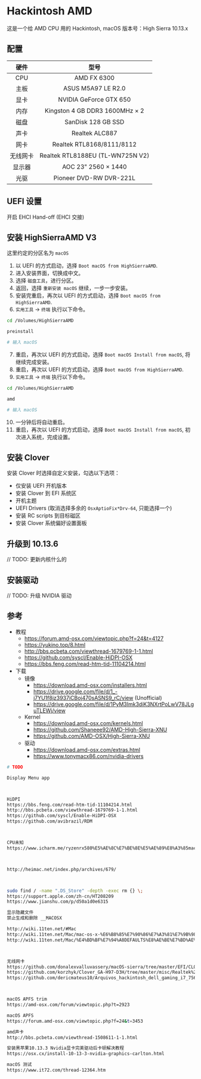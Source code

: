 # Hackintosh AMD

这是一个给 AMD CPU 用的 Hackintosh, macOS 版本号：High Sierra 10.13.x

## 配置

| 硬件 | 型号 |
| :---: | :---: |
| CPU | AMD FX 6300 |
| 主板 | ASUS M5A97 LE R2.0 |
| 显卡 | NVIDIA GeForce GTX 650 |
| 内存 | Kingston 4 GB DDR3 1600MHz × 2 |
| 磁盘 | SanDisk 128 GB SSD |
| 声卡 | Realtek ALC887 |
| 网卡 | Realtek RTL8168/8111/8112 |
| 无线网卡 | Realtek RTL8188EU (TL-WN725N V2) |
| 显示器 | AOC 23" 2560 × 1440 |
| 光驱 | Pioneer DVD-RW DVR-221L |

## UEFI 设置

开启 EHCI Hand-off (EHCI 交接)

## 安装 HighSierraAMD V3

这里约定的分区名为 `macOS`

1. 以 UEFI 的方式启动，选择 `Boot macOS from HighSierraAMD`.
2. 进入安装界面，切换成中文。
3. 选择 `磁盘工具`，进行分区。
4. 返回，选择 `重新安装 macOS` 继续，一步一步安装。
5. 安装完重启，再次以 UEFI 的方式启动，选择 `Boot macOS from HighSierraAMD`.
6. `实用工具` -> `终端` 执行以下命令。

```bash
cd /Volumes/HighSierraAMD

preinstall

# 输入 macOS
```

7. 重启，再次以 UEFI 的方式启动，选择 `Boot macOS Install from macOS`, 将继续完成安装。
8. 重启，再次以 UEFI 的方式启动，选择 `Boot macOS from HighSierraAMD`.
9. `实用工具` -> `终端` 执行以下命令。

```bash
cd /Volumes/HighSierraAMD

amd

# 输入 macOS
```

10. 一分钟后将自动重启。
11. 重启，再次以 UEFI 的方式启动，选择 `Boot macOS Install from macOS`, 初次进入系统，完成设置。

## 安装 Clover

安装 Clover 时选择自定义安装，勾选以下选项：
- 仅安装 UEFI 开机版本
- 安装 Clover 到 EFI 系统区
- 开机主题
- UEFI Drivers (取消选择多余的 `OsxAptioFix*Drv-64`, 只能选择一个)
- 安装 RC scripts 到目标磁区
- 安装 Clover 系统偏好设置面板

## 升级到 10.13.6

// TODO: 更新内核什么的

## 安装驱动

// TODO: 升级 NVIDIA 驱动

## 参考

- 教程
  - https://forum.amd-osx.com/viewtopic.php?f=24&t=4127
  - https://yukino.top/8.html
  - http://bbs.pcbeta.com/viewthread-1679769-1-1.html
  - https://github.com/syscl/Enable-HiDPI-OSX
  - https://bbs.feng.com/read-htm-tid-11104214.html
- 下载
  - 镜像
    - https://download.amd-osx.com/installers.html
    - https://drive.google.com/file/d/1_-j7YU1f8jz3937iCBoj470sASNS9_rC/view (Unofficial)
    - https://drive.google.com/file/d/1PyM3Imk3diK3NXrtPoLwV78JLguTLEWj/view
  - Kernel
    - https://download.amd-osx.com/kernels.html
    - https://github.com/Shaneee92/AMD-High-Sierra-XNU
    - https://github.com/AMD-OSX/High-Sierra-XNU
  - 驱动
    - https://download.amd-osx.com/extras.html
    - https://www.tonymacx86.com/nvidia-drivers

```bash
# TODO

Display Menu app



HiDPI
https://bbs.feng.com/read-htm-tid-11104214.html
http://bbs.pcbeta.com/viewthread-1679769-1-1.html
https://github.com/syscl/Enable-HiDPI-OSX
https://github.com/avibrazil/RDM



CPU未知
https://www.icharm.me/ryzenrx580%E5%AE%8C%E7%BE%8E%E5%AE%89%E8%A3%85macos-high-sierra-10-13-2.html



http://heimac.net/index.php/archives/679/



sudo find / -name ".DS_Store" -depth -exec rm {} \;
https://support.apple.com/zh-cn/HT208209
https://www.jianshu.com/p/d50a1d0e6315

显示隐藏文件
禁止生成和删除 __MACOSX

http://wiki.11ten.net/#Mac
http://wiki.11ten.net/Mac/mac-os-x-%E6%B8%85%E7%90%86%E7%A3%81%E7%9B%98%E6%8A%80%E5%B7%A7.html
http://wiki.11ten.net/Mac/%E4%BD%BF%E7%94%A8DEFAULTS%E8%AE%BE%E7%BD%AE%E7%B3%BB%E7%BB%9F.html



无线网卡
https://github.com/donalexvalluvassery/macOS-sierra/tree/master/EFI/CLOVER/kexts/Other/RtWlanU.kext
https://github.com/korzhyk/Clover_GA-H97-D3H/tree/master/misc/Realtek%20WLAN
https://github.com/dericmateus10/Arquivos_hackintosh_dell_gaming_i7_7567/blob/master/System/Library/Extensions/RtWlanU.kext/Contents/Info.plist



macOS APFS trim
https://amd-osx.com/forum/viewtopic.php?t=2923

macOS APFS
https://forum.amd-osx.com/viewtopic.php?f=24&t=3453

amd声卡
http://bbs.pcbeta.com/viewthread-1508611-1-1.html

安装黑苹果10.13.3 Nvidia显卡完美驱动后卡顿解决教程
https://osx.cx/install-10-13-3-nvidia-graphics-carlton.html

macOS 测试
https://www.it72.com/thread-12364.htm
```
